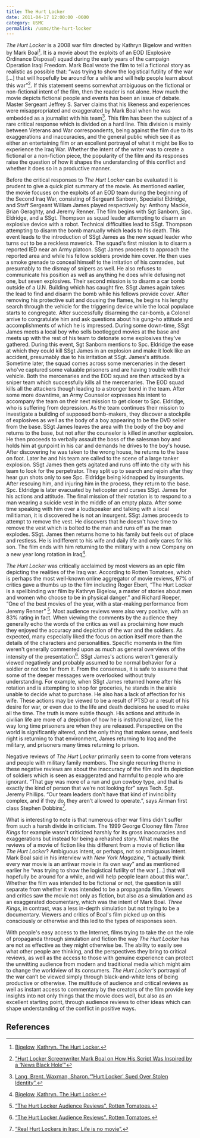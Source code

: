 ```yaml
---
title: The Hurt Locker
date: 2011-04-17 12:00:00 -0600
category: USMC
permalink: /usmc/the-hurt-locker
---
```


*The Hurt Locker* is a 2008 war film directed by Kathryn Bigelow and written by Mark Boal[^1]. It is a movie about the
exploits of an EOD (Explosive Ordinance Disposal) squad during the early years of the campaign Operation Iraqi Freedom.
Mark Boal wrote the film to tell a fictional story as realistic as possible that: “was trying to show the logistical
futility of the war […] that will hopefully be around for a while and will help people learn about this war”[^2].
If this statement seems somewhat ambiguous on the fictional or non-fictional intent of the film, then the reader is
not alone. How much the movie depicts fictional people and events has been an issue of debate. Master Sergeant Jeffrey
S. Sarver claims that his likeness and experiences were misappropriated and exaggerated by Mark Boal when he was embedded
as a journalist with his team[^3]. This film has been the subject of a rare critical response which is divided on a hard
line. This division is mainly between Veterans and War correspondents, being against the film due to its exaggerations
and inaccuracies, and the general public which see it as either an entertaining film or an excellent portrayal of what it
might be like to experience the Iraq War. Whether the intent of the writer was to create a fictional or a non-fiction piece,
the popularity of the film and its responses raise the question of how it shapes the understanding of this conflict and
whether it does so in a productive manner.

Before the critical responses to *The Hurt Locker* can be evaluated it is prudent to give a quick plot summary of the movie.
As mentioned earlier, the movie focuses on the exploits of an EOD team during the beginning of the Second Iraq War, consisting
of Sergeant Sanborn, Specialist Eldridge, and Staff Sergeant William James played respectively by: Anthony Mackie, Brian
Geraghty, and Jeremy Renner. The film begins with Sgt Sanborn, Spc. Eldridge, and a SSgt. Thompson as squad leader attempting
to disarm an explosive device with a robot. Technical difficulties lead to SSgt. Thompson attempting to disarm the bomb manually
which leads to his death. This event leads to the introduction of SSgt James as the new squad leader who turns out to be a
reckless maverick. The squad's first mission is to disarm a reported IED near an Army platoon. SSgt James proceeds to approach
the reported area and while his fellow soldiers provide him cover. He then uses a smoke grenade to conceal himself to the
irritation of his comrades, but presumably to the dismay of snipers as well. He also refuses to communicate his position as well
as anything he does while defusing not one, but seven explosives. Their second mission is to disarm a car bomb outside of a U.N.
Building which has caught fire. SSgt James again takes the lead to find and disarm the bomb while his fellows provide cover. After
removing his protective suit and dousing the flames, he begins his lengthy search through the vehicle for the triggering device while
the local populace starts to congregate. After successfully disarming the car-bomb, a Colonel arrive to congratulate him and ask
questions about his gung-ho attitude and accomplishments of which he is impressed. During some down-time, SSgt James meets a local
boy who sells bootlegged movies at the base and meets up with the rest of his team to detonate some explosives they've gathered.
During this event, Sgt Sanborn mentions to Spc. Eldridge the ease at which they could kill SSgt James in an explosion and make it
look like an accident, presumably due to his irritation at SSgt. James's attitude. Sometime later, the squad comes across some
mercenaries in the desert who've captured some valuable prisoners and are having trouble with their vehicle. Both the mercenaries
and the EOD squad are then attacked by a sniper team which successfully kills all the mercenaries. The EOD squad kills all the
attackers though leading to a stronger bond in the team. After some more downtime, an Army Counselor expresses his intent to
accompany the team on their next mission to get closer to Spc. Eldridge, who is suffering from depression. As the team continues
their mission to investigate a building of supposed bomb-makers, they discover a stockpile of explosives as well as the body of a
boy appearing to be the DVD seller from the base. SSgt James leaves the area with the body of the boy and returns to the base, but
not after the counselor is killed in another explosion. He then proceeds to verbally assault the boss of the salesman boy and
holds him at gunpoint in his car and demands he drives to the boy's house. After discovering he was taken to the wrong house, he
returns to the base on foot. Later he and his team are called to the scene of a large tanker explosion. SSgt James then gets
agitated and runs off into the city with his team to look for the perpetrator. They split up to search and rejoin after they hear
gun shots only to see Spc. Eldridge being kidnapped by insurgents. After rescuing him, and injuring him in the process, they return
to the base. Spc. Eldridge is later evacuated by helicopter and curses SSgt. James for his actions and attitude. The final mission
of their rotation is to respond to a man wearing a suicide vest in the middle of an empty plaza. After some time speaking with him
over a loudspeaker and talking with a local militiaman, it is discovered he is not an insurgent. SSgt James proceeds to attempt to
remove the vest. He discovers that he doesn't have time to remove the vest which is bolted to the man and runs off as the man
explodes. SSgt. James then returns home to his family but feels out of place and restless. He is indifferent to his wife and daily
life and only cares for his son. The film ends with him returning to the military with a new Company on a new year long rotation
in Iraq[^1].

*The Hurt Locker* was critically acclaimed by most viewers as an epic film depicting the realities of the Iraq war. According to
Rotten Tomatoes, which is perhaps the most well-known online aggregator of movie reviews, 97% of critics gave a thumbs up to the
film including Roger Ebert, “The Hurt Locker is a spellbinding war film by Kathryn Bigelow, a master of stories about men and
women who choose to be in physical danger.” and  Richard Roeper, “One of the best movies of the year, with a star-making
performance from Jeremy Renner” [^5]. Most audience reviews were also very positive, with an 83% rating in fact. When viewing
the comments by the audience they generally echo the words of the critics as well as proclaiming how much they enjoyed the
accuracy and depiction of the war and the soldiers. As expected, many especially liked the focus on action itself more than
the details of the characters and personalities. Specific moments in the film weren't generally commented upon as much as
general overviews of the intensity of the presentation[^5]. SSgt James's actions weren't generally viewed negatively and
probably assumed to be normal behavior for a soldier or not too far from it. From the consensus, it is safe to assume that
some of the deeper messages were overlooked without truly understanding. For example, when SSgt James returned home after his
rotation and is attempting to shop for groceries, he stands in the aisle unable to decide what to purchase. He also has a lack
of affection for his wife. These actions may be viewed to be a result of PTSD or a result of his desire for war, or even due to
the life and death decisions he used to make all the time. The truth is more subtle though. His actions and attitude in civilian
life are more of a depiction of how he is institutionalized, like the way long time prisoners are when they are released.
Perspective on the world is significantly altered, and the only thing that makes sense, and feels right is returning to that
environment, James returning to Iraq and the military, and prisoners many times returning to prison.

Negative reviews of *The Hurt Locker* primarily seem to come from veterans and people with military family members.
The single recurring theme in these negative reviews are about the inaccuracy of the film and its depiction of soldiers which is
seen as exaggerated and harmful to people who are ignorant. “That guy was more of a run and gun cowboy type, and that is exactly
the kind of person that we’re not looking for” says Tech. Sgt. Jeremy Phillips. “Our team leaders don’t have that kind of invincibility
complex, and if they do, they aren’t allowed to operate.”, says Airman first class Stephen Dobbins[^4].

What is interesting to note is that numerous other war films didn't suffer from such a harsh divide in criticism.
The 1999 George Clooney film *Three Kings* for example wasn't criticized harshly for its gross inaccuracies and exaggerations but
instead for being a rehashed story. What makes the reviews of a movie of fiction like this different from a movie of fiction like
*The Hurt Locker*? Ambiguous intent, or perhaps, not so ambiguous intent.  Mark Boal said in his interview with *New York Magazine*,
“I actually think every war movie is an antiwar movie in its own way” and as mentioned earlier he “was trying to show the logistical
futility of the war […] that will hopefully be around for a while, and will help people learn about this war.”. Whether the film was
intended to be fictional or not, the question is still separate from whether it was intended to be a propaganda film. Viewers and
critics saw the movie not only as fiction, but also as a simulation and as an exaggerated documentary, which was the intent of Mark Boal.
*Three Kings*, in contrast, was a less in-depth simulation but not trying to be a documentary. Viewers and critics of Boal's film picked
up on this consciously or otherwise and this led to the types of responses seen.

With people's easy access to the Internet, films trying to take the on the role of propaganda through simulation and fiction the way
*The Hurt Locker* has are not as effective as they might otherwise be. The ability to easily see what other people are thinking, and the
perspectives they bring to critical reviews, as well as the access to those with genuine experience can protect the unwitting audience
from modern and traditional media which might aim to change the worldview of its consumers. *The Hurt Locker's* portrayal of the war can’t
be viewed simply through black-and-white lens of being productive or otherwise. The multitude of audience and critical reviews as well as
instant access to commentary by the creators of the film provide key insights into not only things that the movie does well, but also as
an excellent starting point, through audience reviews to other ideas which can shape understanding of the conflict in positive ways.

## References

[^1]: [Bigelow, Kathryn. The Hurt Locker.](https://www.amazon.com/Hurt-Locker-Kathryn-Bigelow/dp/B0CVN67JR9/ref=sr_1_3)
[^2]: ["Hurt Locker Screenwriter Mark Boal on How His Script Was Inspired by a ‘News Black Hole’"](https://www.vulture.com/2009/12/mark_boal_interview.html)
[^3]: [Lang, Brent. Waxman, Sharon.“'Hurt Locker' Sued Over Stolen Identity”.](https://web.archive.org/web/20120503102424/http://www.thewrap.com/movies/ind-column/hurt-locker-sued-over-stolen-identity-do-not-publish-14850)
[^4]: [“Real Hurt Lockers in Iraq: Life is no movie”.](https://www.sandiegouniontribune.com/2010/03/08/real-hurt-lockers-in-iraq-life-is-no-movie/)
[^5]: [“The Hurt Locker Audience Reviews”. Rotten Tomatoes.](https://web.archive.org/web/20110409220643/http://www.rottentomatoes.com/m/hurt_locker/audience_reviews)
